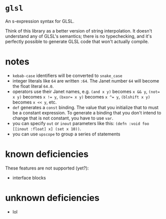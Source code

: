 # `glsl`

An s-expression syntax for GLSL.

Think of this library as a better version of string interpolation. It doesn't understand any of GLSL's semantics; there is no typechecking, and it's perfectly possible to generate GLSL code that won't actually compile.

# notes

- `kebab-case` identifiers will be converted to `snake_case`
- integer literals like `64` are written `:64`. The Janet number `64` will become the float literal `64.0`.
- operators use their Janet names, e.g. `(and x y)` becomes `x && y`, `(not= x y)` becomes `x != y`, `(bxor= x y)` becomes `x ^= y`, `(blshift x y)` becomes `x << y`, etc.
- `def` generates a `const` binding. The value that you initialize that to must be a constant expression. To generate a binding that you don't intend to change that is not constant, you have to use `var`.
- you can specify `out` or `inout` parameters like this: `(defn :void foo [[inout :float] x] (set x 10))`.
- you can use `upscope` to group a series of statements

# known deficiencies

These features are not supported (yet?):

- interface blocks

# unknown deficiencies

- lol
